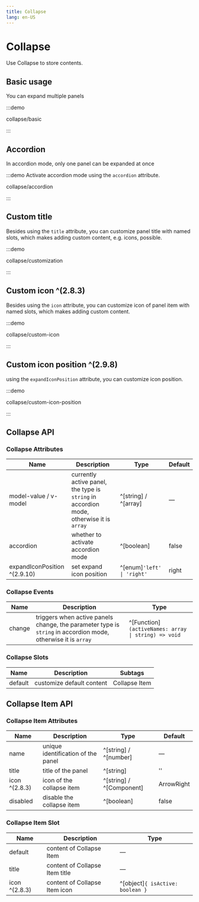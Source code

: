 ```yaml
---
title: Collapse
lang: en-US
---
```


# Collapse

Use Collapse to store contents.

## Basic usage

You can expand multiple panels

:::demo

collapse/basic

:::

## Accordion

In accordion mode, only one panel can be expanded at once

:::demo Activate accordion mode using the `accordion` attribute.

collapse/accordion

:::

## Custom title

Besides using the `title` attribute, you can customize panel title with named slots, which makes adding custom content, e.g. icons, possible.

:::demo

collapse/customization

:::

## Custom icon ^(2.8.3)

Besides using the `icon` attribute, you can customize icon of panel item with named slots, which makes adding custom content.

:::demo

collapse/custom-icon

:::

## Custom icon position ^(2.9.8)

using the `expandIconPosition` attribute, you can customize icon position.

:::demo

collapse/custom-icon-position

:::

## Collapse API

### Collapse Attributes

| Name                         | Description                                                                             | Type                        | Default |
| ---------------------------- | --------------------------------------------------------------------------------------- | --------------------------- | ------- |
| model-value / v-model        | currently active panel, the type is `string` in accordion mode, otherwise it is `array` | ^[string] / ^[array]        | —       |
| accordion                    | whether to activate accordion mode                                                      | ^[boolean]                  | false   |
| expandIconPosition ^(2.9.10) | set expand icon position                                                                | ^[enum]`'left' \| 'right' ` | right   |

### Collapse Events

| Name   | Description                                                                                                   | Type                                                |
| ------ | ------------------------------------------------------------------------------------------------------------- | --------------------------------------------------- |
| change | triggers when active panels change, the parameter type is `string` in accordion mode, otherwise it is `array` | ^[Function]`(activeNames: array \| string) => void` |

### Collapse Slots

| Name    | Description               | Subtags       |
| ------- | ------------------------- | ------------- |
| default | customize default content | Collapse Item |

## Collapse Item API

### Collapse Item Attributes

| Name          | Description                        | Type                     | Default    |
| ------------- | ---------------------------------- | ------------------------ | ---------- |
| name          | unique identification of the panel | ^[string] / ^[number]    | —          |
| title         | title of the panel                 | ^[string]                | ''         |
| icon ^(2.8.3) | icon of the collapse item          | ^[string] / ^[Component] | ArrowRight |
| disabled      | disable the collapse item          | ^[boolean]               | false      |

### Collapse Item Slot

| Name          | Description                    | Type                             |
| ------------- | ------------------------------ | -------------------------------- |
| default       | content of Collapse Item       | —                                |
| title         | content of Collapse Item title | —                                |
| icon ^(2.8.3) | content of Collapse Item icon  | ^[object]`{ isActive: boolean }` |
